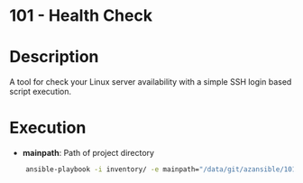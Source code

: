 101 - Health Check
=== 

# Description

A tool for check your Linux server availability with a simple SSH login based script execution.


# Execution 

* **mainpath**: Path of project directory 

``` bash
	ansible-playbook -i inventory/ -e mainpath="/data/git/azansible/101_health_check" playbooks/health_check.yml
```

